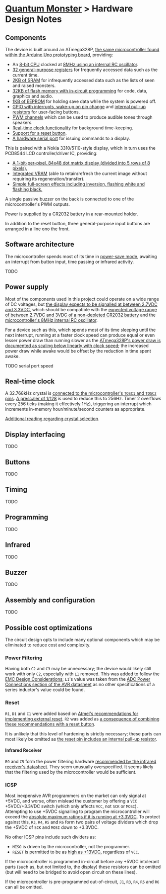 # [Quantum Monster](../readme.md) > Hardware Design Notes

## Components

The device is built around an ATmega328P, [the same microcontroller found within the Arduino Uno prototyping board][1], providing:

- An [8-bit CPU][2] clocked at [8MHz using an internal RC oscillator][3].
- [32 general-purpose registers][2] for frequently accessed data such as the current time.
- [2KB of SRAM][2] for infrequently accessed data such as the lists of seen and raised monsters.
- [32KB of flash memory with in-circuit programming][2] for code, data, graphics and audio.
- [1KB of EEPROM][2] for holding save data while the system is powered off.
- [GPIO with interrupts, wake-up on pin change][2] and [internal pull-up resistors][4] for user-facing buttons.
- [PWM channels][2] which can be used to produce audible tones through speakers.
- [Real-time clock functionality][2] for background time-keeping.
- [Support for a reset button][5].
- [A hardware serial port][5] for issuing commands to a display.

This is paired with a Nokia 3310/5110-style display, which in turn uses the PCD8544 LCD controller/driver IC, providing:

- [A 1-bit-per-pixel, 84x48 dot matrix display (divided into 5 rows of 8 pixels).][6]
- [Integrated VRAM][6] (able to retain/refresh the current image without requiring its regeneration/transfer).
- [Simple full-screen effects including inversion, flashing white and flashing black.][7]

A single passive buzzer on the back is connected to one of the microcontroller's PWM outputs.

Power is supplied by a CR2032 battery in a rear-mounted holder.

In addition to the reset button, three general-purpose input buttons are arranged in a line ono the front.

## Software architecture

The microcontroller spends most of its time in [power-save mode][8], awaiting an interrupt from button input, time passing or infrared activity.

TODO

## Power supply

Most of the components used in this project could operate on a wide range of DC voltages, but [the display expects to be signalled at between 2.7VDC and 3.3VDC][6], which should be compatible with the [expected voltage range of between 2.7VDC and 3VDC of a non-depleted CR2032 battery][9] and the [microcontroller's 8MHz internal RC oscillator][10].

For a device such as this, which spends most of its time sleeping until the next interrupt, running at a faster clock speed can produce equal or even lesser power draw than running slower as the [ATmega328P's power draw is documented as scaling below linearly with clock speed][11]; the increased power draw while awake would be offset by the reduction in time spent awake.

TODO serial port speed

## Real-time clock

A 32.768kHz crystal is [connected to the microcontroller's `TOSC1` and `TOSC2` pins][12].  [A prescaler of 1/128][13] is used to reduce this to 256Hz.  Timer 2 overflows every 256 ticks (making it effectively 1Hz), triggering an interrupt which increments in-memory hour/minute/second counters as appropriate.

[Additional reading regarding crystal selection][14].

## Display interfacing

TODO

## Buttons

TODO

## Timing

TODO

## Programming

TODO

## Infrared

TODO

## Buzzer

TODO

## Assembly and configuration

TODO

## Possible cost optimizations

The circuit design opts to include many optional components which may be eliminated to reduce cost and complexity.

### Power Filtering

Having both `C2` and `C3` may be unnecessary; the device would likely still work with only `C2`, especially with `L1` removed.  This was added to follow the [EMC Design Considerations][15]; `L1`'s value was taken from the [ADC Power Connections section of the AVR datasheet][16] as no other specifications of a series inductor's value could be found.

### Reset

`R1`, `D1` and `C1` were added based on [Atmel's recommendations for implementing external reset][17].  `R2` was added as [a consequence of combining these recommendations with a reset button][18].

It is unlikely that this level of hardening is strictly necessary; these parts can most likely be omitted as [the reset pin includes an internal pull-up resistor][19].

#### Infrared Receiver

`R9` and `C5` form the power filtering hardware [recommended by the infrared receiver's datasheet][20].  They seem unusually overspecified.  It seems likely that the filtering used by the microcontroller would be sufficient.

### ICSP

Most inexpensive AVR programmers on the market can only signal at +5VDC, and worse, often mislead the customer by offering a `VCC` +5VDC/+3.3VDC switch (which only affects `VCC`, not `SCK` or `MOSI`).  Attempting to use +5VDC signalling to program the microcontroller will exceed the [absolute maximum ratings if it is running at +3.3VDC][21]. To protect against this, `R3`, `R4`, `R5` and `R6` form two pairs of voltage dividers which drop the +5VDC of `SCK` and `MOSI` down to +3.3VDC.

No other ICSP pins include such dividers as:

- `MISO` is driven by the microcontroller, not the programmer.
- `RESET` is permitted to be as [high as +13VDC][21], regardless of `VCC`.

If the microcontroller is programmed in-circuit before any +5VDC intolerant parts (such as, but not limited to, the display) these resistors can be omitted (but will need to be bridged to avoid open circuit on these lines).

If the microcontroller is pre-programmed out-of-circuit, `J1`, `R3`, `R4`, `R5` and `R6` can all be omitted.

[1]: <https://www.arduino.cc/en/pmwiki.php?n=Main/arduinoBoardUno> "Arduino Uno - Overview"
[2]: <https://ww1.microchip.com/downloads/en/DeviceDoc/Atmel-7810-Automotive-Microcontrollers-ATmega328P_Datasheet.pdf> "ATmega328P datasheet, Features"
[3]: <https://ww1.microchip.com/downloads/en/DeviceDoc/Atmel-7810-Automotive-Microcontrollers-ATmega328P_Datasheet.pdf> "ATmega328P datasheet, 8.6 Calibrated Internal RC Oscillator"
[4]: <https://ww1.microchip.com/downloads/en/DeviceDoc/Atmel-7810-Automotive-Microcontrollers-ATmega328P_Datasheet.pdf> "ATmega328P datasheet, 1.1.3 Port B (PB7:0) XTAL1/XTAL2/TOSC1/TOSC2 & 1.1.4 Port C (PC5:0) & 1.1.6 Port D (PD7:0)"
[5]: <https://ww1.microchip.com/downloads/en/DeviceDoc/Atmel-7810-Automotive-Microcontrollers-ATmega328P_Datasheet.pdf> "ATmega328P datasheet, 10.4 External Reset"
[6]: <https://www.sparkfun.com/datasheets/LCD/Monochrome/Nokia5110.pdf> "PCD8544 datasheet, 1 FEATURES"
[7]: <https://www.sparkfun.com/datasheets/LCD/Monochrome/Nokia5110.pdf> "PCD8544 datasheet, 7.5 Display address counter"
[8]: <https://ww1.microchip.com/downloads/en/DeviceDoc/Atmel-7810-Automotive-Microcontrollers-ATmega328P_Datasheet.pdf> "ATmega328P datasheet, 9.1 Sleep Modes"
[9]: <https://data.energizer.com/pdfs/cr2032.pdf> "Energizer CR2032 datasheet, Continuous Discharge Statistics"
[10]: <https://ww1.microchip.com/downloads/en/DeviceDoc/Atmel-7810-Automotive-Microcontrollers-ATmega328P_Datasheet.pdf> "ATmega328P datasheet, 28.4 Speed Grades, Figure 28-1. Maximum Frequency"
[11]: <https://ww1.microchip.com/downloads/en/DeviceDoc/Atmel-7810-Automotive-Microcontrollers-ATmega328P_Datasheet.pdf> "ATmega328P datasheet, 28.3 DC Characteristics"
[12]: <https://ww1.microchip.com/downloads/en/DeviceDoc/Atmel-7810-Automotive-Microcontrollers-ATmega328P_Datasheet.pdf> "ATmega328P datasheet, Figure 8-2. Crystal Oscillator Connections"
[13]: <https://ww1.microchip.com/downloads/en/DeviceDoc/Atmel-7810-Automotive-Microcontrollers-ATmega328P_Datasheet.pdf> "ATmega328P datasheet, 17.10 Timer/Counter Prescaler"
[14]: <http://ww1.microchip.com/downloads/en/Appnotes/AN2648-Selecting_Testing-32KHz-Crystal-Osc-for-AVR-MCUs-00002648B.pdf> "Selecting and Testing 32 KHz Crystal Oscillators for AVR® Microcontrollers"
[15]: <http://ww1.microchip.com/downloads/en/appnotes/atmel-1619-emc-design-considerations_applicationnote_avr040.pdf> "AVR040: EMC Design Considerations, Figure 4-3. Decoupling with Series Inductor"
[16]: <https://ww1.microchip.com/downloads/en/DeviceDoc/Atmel-7810-Automotive-Microcontrollers-ATmega328P_Datasheet.pdf#G1203819> "AVR Instruction Set Manual, Figure 23-9. ADC Power Connections"
[17]: <http://ww1.microchip.com/downloads/en/AppNotes/00002519A.pdf> "AVR® Microcontroller Hardware Design Considerations, Figure 3-1. Recommended Reset Pin Connection"
[18]: <http://ww1.microchip.com/downloads/en/AppNotes/00002519A.pdf> "AVR® Microcontroller Hardware Design Considerations, Figure 3-2. Switch Connection for Reset Pin"
[19]: <https://ww1.microchip.com/downloads/en/DeviceDoc/Atmel-7810-Automotive-Microcontrollers-ATmega328P_Datasheet.pdf> "ATmega328P datasheet, 28.2 DC Characteristics (Continued)"
[20]: <http://www.datasheet-pdf.com/PDF/TL1838-Datasheet-Evercolors-790877> "EVERCOLORS TL1838 Datasheet, Application Circuit"
[21]: <https://ww1.microchip.com/downloads/en/DeviceDoc/Atmel-7810-Automotive-Microcontrollers-ATmega328P_Datasheet.pdf> "ATmega328P datasheet, 28.1 Absolute Maximum Ratings"

